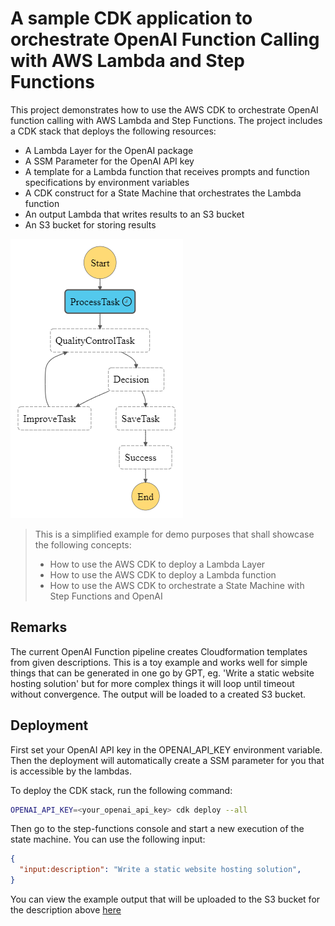 # A sample CDK application to orchestrate OpenAI Function Calling with AWS Lambda and Step Functions

This project demonstrates how to use the AWS CDK to orchestrate OpenAI function calling with AWS Lambda and Step Functions. The project includes a CDK stack that deploys the following resources:
- A Lambda Layer for the OpenAI package
- A SSM Parameter for the OpenAI API key
- A template for a Lambda function that receives prompts and function specifications by environment variables
- A CDK construct for a State Machine that orchestrates the Lambda function
- An output Lambda that writes results to an S3 bucket
- An S3 bucket for storing results

![alt text](assets/stepfunctions_graph.png "State Machine Graph")

> This is a simplified example for demo purposes that shall showcase the following concepts:
> - How to use the AWS CDK to deploy a Lambda Layer
> - How to use the AWS CDK to deploy a Lambda function
> - How to use the AWS CDK to orchestrate a State Machine with Step Functions and OpenAI

## Remarks

The current OpenAI Function pipeline creates Cloudformation templates from given descriptions. This is a toy example and works well for simple things that can be generated in one go by GPT, eg. 'Write a static website hosting solution' but for more complex things it will loop until timeout without convergence.
The output will be loaded to a created S3 bucket.

## Deployment
First set your OpenAI API key in the OPENAI_API_KEY environment variable. Then the deployment will automatically create a SSM parameter for you that is accessible by the lambdas.  

To deploy the CDK stack, run the following command:
```bash
OPENAI_API_KEY=<your_openai_api_key> cdk deploy --all
```

Then go to the step-functions console and start a new execution of the state machine. You can use the following input:
```json
{
  "input:description": "Write a static website hosting solution",
}
```

You can view the example output that will be uploaded to the S3 bucket for the description above [here](output/example-output.yaml)
